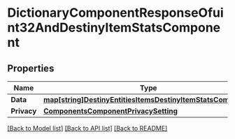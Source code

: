 # DictionaryComponentResponseOfuint32AndDestinyItemStatsComponent

## Properties
Name | Type | Description | Notes
------------ | ------------- | ------------- | -------------
**Data** | [**map[string]DestinyEntitiesItemsDestinyItemStatsComponent**](Destiny.Entities.Items.DestinyItemStatsComponent.md) |  | [optional] 
**Privacy** | [**ComponentsComponentPrivacySetting**](Components.ComponentPrivacySetting.md) |  | [optional] 

[[Back to Model list]](../README.md#documentation-for-models) [[Back to API list]](../README.md#documentation-for-api-endpoints) [[Back to README]](../README.md)


